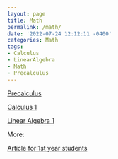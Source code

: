 ```yaml
---
layout: page
title: Math 
permalink: /math/
date: '2022-07-24 12:12:11 -0400'
categories: Math
tags:
- Calculus
- LinearAlgebra
- Math
- Precalculus
---
```


<!-- Precalculus -->
[Precalculus](https://cs.aviparshan.com/math/precalculus/)

<!-- Calculus 1 -->
[Calculus 1](https://cs.aviparshan.com/math/calculus/)

[Linear Algebra 1](hhttps://cs.aviparshan.com/math/linearalgebra/)

More: 

[Article for 1st year students](https://tech.aviparshan.com/2022/06/math-required-for-computer-science-1st.html)